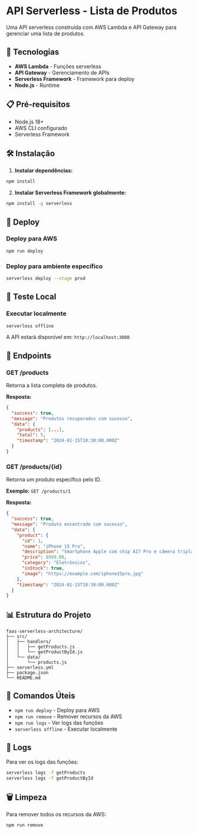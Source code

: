 # API Serverless - Lista de Produtos

Uma API serverless construída com AWS Lambda e API Gateway para gerenciar uma lista de produtos.

## 🚀 Tecnologias

- **AWS Lambda** - Funções serverless
- **API Gateway** - Gerenciamento de APIs
- **Serverless Framework** - Framework para deploy
- **Node.js** - Runtime

## 📋 Pré-requisitos

- Node.js 18+
- AWS CLI configurado
- Serverless Framework

## 🛠️ Instalação

1. **Instalar dependências:**
```bash
npm install
```

2. **Instalar Serverless Framework globalmente:**
```bash
npm install -g serverless
```

## 🚀 Deploy

### Deploy para AWS
```bash
npm run deploy
```

### Deploy para ambiente específico
```bash
serverless deploy --stage prod
```

## 🧪 Teste Local

### Executar localmente
```bash
serverless offline
```

A API estará disponível em: `http://localhost:3000`

## 📡 Endpoints

### GET /products
Retorna a lista completa de produtos.

**Resposta:**
```json
{
  "success": true,
  "message": "Produtos recuperados com sucesso",
  "data": {
    "products": [...],
    "total": 5,
    "timestamp": "2024-01-15T10:30:00.000Z"
  }
}
```

### GET /products/{id}
Retorna um produto específico pelo ID.

**Exemplo:** `GET /products/1`

**Resposta:**
```json
{
  "success": true,
  "message": "Produto encontrado com sucesso",
  "data": {
    "product": {
      "id": 1,
      "name": "iPhone 15 Pro",
      "description": "Smartphone Apple com chip A17 Pro e câmera tripla",
      "price": 8999.00,
      "category": "Eletrônicos",
      "inStock": true,
      "image": "https://example.com/iphone15pro.jpg"
    },
    "timestamp": "2024-01-15T10:30:00.000Z"
  }
}
```

## 📊 Estrutura do Projeto

```
faas-serverless-architecture/
├── src/
│   ├── handlers/
│   │   ├── getProducts.js
│   │   └── getProductById.js
│   └── data/
│       └── products.js
├── serverless.yml
├── package.json
└── README.md
```

## 🔧 Comandos Úteis

- `npm run deploy` - Deploy para AWS
- `npm run remove` - Remover recursos da AWS
- `npm run logs` - Ver logs das funções
- `serverless offline` - Executar localmente

## 📝 Logs

Para ver os logs das funções:
```bash
serverless logs -f getProducts
serverless logs -f getProductById
```

## 🗑️ Limpeza

Para remover todos os recursos da AWS:
```bash
npm run remove
```

